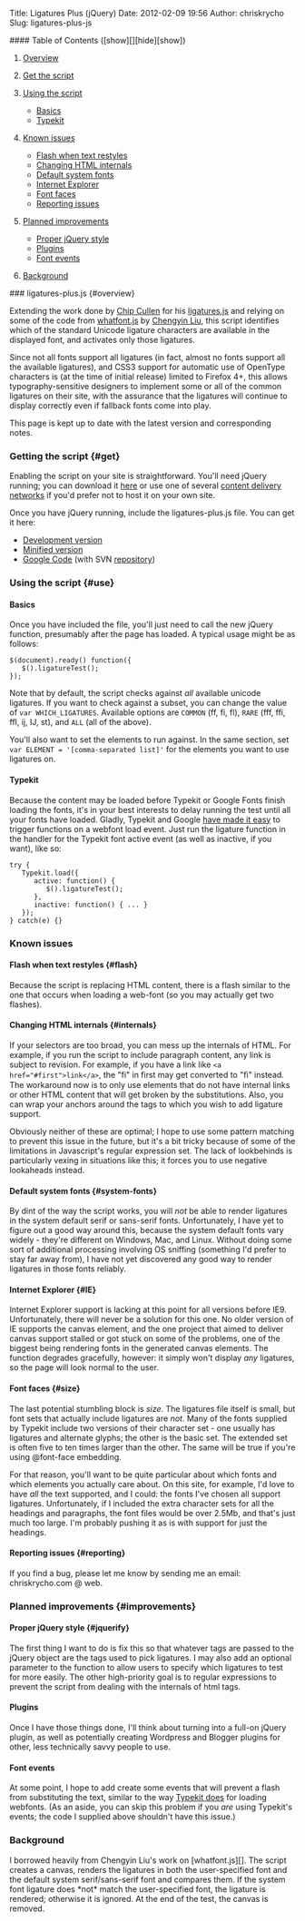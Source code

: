 Title: Ligatures Plus (jQuery)
Date: 2012-02-09 19:56
Author: chriskrycho
Slug: ligatures-plus-js

<div class="toc">
#### Table of Contents ([show][][hide][show])

1.  [Overview][]
2.  [Get the script][]
3.  [Using the script][]
    -   [Basics][]
    -   [Typekit][]

4.  [Known issues][]
    -   [Flash when text restyles][]
    -   [Changing HTML internals][]
    -   [Default system fonts][]
    -   [Internet Explorer][]
    -   [Font faces][]
    -   [Reporting issues][]

5.  [Planned improvements][]
    -   [Proper jQuery style][]
    -   [Plugins][]
    -   [Font events][]

6.  [Background][]

</div>
<div class="content hyphenate">
### ligatures-plus.js {#overview}

Extending the work done by [Chip Cullen][] for his [ligatures.js][] and
relying on some of the code from [whatfont.js][] by [Chengyin Liu][],
this script identifies which of the standard Unicode ligature characters
are available in the displayed font, and activates only those ligatures.

Since not all fonts support all ligatures (in fact, almost no fonts
support all the available ligatures), and CSS3 support for automatic use
of OpenType characters is (at the time of initial release) limited to
Firefox 4+, this allows typography-sensitive designers to implement some
or all of the common ligatures on their site, with the assurance that
the ligatures will continue to display correctly even if fallback fonts
come into play.

This page is kept up to date with the latest version and corresponding
notes.

### Getting the script {#get}

Enabling the script on your site is straightforward. You'll need jQuery
running; you can download it [here][] or use one of several [content
delivery networks][] if you'd prefer not to host it on your own site.

Once you have jQuery running, include the ligatures-plus.js file. You
can get it here:

-   [Development version][]
-   [Minified version][]
-   [Google Code][] (with SVN [repository][])

### Using the script {#use}

#### Basics

Once you have included the file, you'll just need to call the new jQuery
function, presumably after the page has loaded. A typical usage might be
as follows:

~~~~ {lang="javascript"}
$(document).ready() function({
   $().ligatureTest();
});
~~~~

Note that by default, the script checks against *all* available unicode
ligatures. If you want to check against a subset, you can change the
value of `var WHICH_LIGATURES`. Available options are `COMMON` (ff, fi,
fl), `RARE` (fff, ffi, ffl, ij, IJ, st), and `ALL` (all of the above).

You'll also want to set the elements to run against. In the same
section, set `var ELEMENT = '[comma-separated list]'` for the elements
you want to use ligatures on.

#### Typekit

Because the content may be loaded before Typekit or Google Fonts finish
loading the fonts, it's in your best interests to delay running the test
until all your fonts have loaded. Gladly, Typekit and Google [have made
it easy][] to trigger functions on a webfont load event. Just run the
ligature function in the handler for the Typekit font active event (as
well as inactive, if you want), like so:

~~~~ {lang="javascript"}
try {
   Typekit.load({
      active: function() {
         $().ligatureTest();
      },
      inactive: function() { ... }
   });
} catch(e) {}
~~~~

### Known issues

#### Flash when text restyles {#flash}

Because the script is replacing HTML content, there is a flash similar
to the one that occurs when loading a web-font (so you may actually get
two flashes).

#### Changing HTML internals {#internals}

If your selectors are too broad, you can mess up the internals of HTML.
For example, if you run the script to include paragraph content, any
link is subject to revision. For example, if you have a link like
`<a href="#first">link</a>`, the
"f<span style="display:inline-block;width:0;visibility:hidden;"> </span>i"
in first may get converted to "ﬁ" instead. The workaround now is to only
use elements that do not have internal links or other HTML content that
will get broken by the substitutions. Also, you can wrap your anchors
around the tags to which you wish to add ligature support.

Obviously neither of these are optimal; I hope to use some pattern
matching to prevent this issue in the future, but it's a bit tricky
because of some of the limitations in Javascript's regular expression
set. The lack of lookbehinds is particularly vexing in situations like
this; it forces you to use negative lookaheads instead.

#### Default system fonts {#system-fonts}

By dint of the way the script works, you will *not* be able to render
ligatures in the system default serif or sans-serif fonts.
Unfortunately, I have yet to figure out a good way around this, because
the system default fonts vary widely - they're different on Windows,
Mac, and Linux. Without doing some sort of additional processing
involving OS sniffing (something I'd prefer to stay far away from), I
have not yet discovered any good way to render ligatures in those fonts
reliably.

#### Internet Explorer {#IE}

Internet Explorer support is lacking at this point for all versions
before IE9. Unfortunately, there will never be a solution for this one.
No older version of IE supports the canvas element, and the one project
that aimed to deliver canvas support stalled or got stuck on some of the
problems, one of the biggest being rendering fonts in the generated
canvas elements. The function degrades gracefully, however: it simply
won't display *any* ligatures, so the page will look normal to the user.

#### Font faces {#size}

The last potential stumbling block is *size*. The ligatures file itself
is small, but font sets that actually include ligatures are *not*. Many
of the fonts supplied by Typekit include two versions of their character
set - one usually has ligatures and alternate glyphs; the other is the
basic set. The extended set is often five to ten times larger than the
other. The same will be true if you're using @font-face embedding.

For that reason, you'll want to be quite particular about which fonts
and which elements you actually care about. On this site, for example,
I'd love to have *all* the text supported, and I could: the fonts I've
chosen all support ligatures. Unfortunately, if I included the extra
character sets for all the headings and paragraphs, the font files would
be over 2.5Mb, and that's just much too large. I'm probably pushing it
as is with support for just the headings.

#### Reporting issues {#reporting}

If you find a bug, please let me know by sending me an email:
<a class="email-link web" title="web|@|chriskrycho.com">chriskrycho.com
@ web</a>.

### Planned improvements {#improvements}

#### Proper jQuery style {#jquerify}

The first thing I want to do is fix this so that whatever tags are
passed to the jQuery object are the tags used to pick ligatures. I may
also add an optional parameter to the function to allow users to specify
which ligatures to test for more easily. The other high-priority goal is
to regular expressions to prevent the script from dealing with the
internals of html tags.

#### Plugins

Once I have those things done, I'll think about turning into a full-on
jQuery plugin, as well as potentially creating Wordpress and Blogger
plugins for other, less technically savvy people to use.

#### Font events

At some point, I hope to add create some events that will prevent a
flash from substituting the text, similar to the way [Typekit does][]
for loading webfonts. (As an aside, you can skip this problem if you
*are* using Typekit's events; the code I supplied above shouldn't have
this issue.)

### Background

<p>
I borrowed heavily from Chengyin Liu's work on [whatfont.js][]. The
script creates a canvas, renders the ligatures in both the
user-specified font and the default system serif/sans-serif font and
compares them. If the system font ligature does *not* match the
user-specified font, the ligature is rendered; otherwise it is ignored.
At the end of the test, the canvas is removed.

</div>

  [show]: #
  [Overview]: #overview
  [Get the script]: #get
  [Using the script]: #use
  [Basics]: #basics
  [Typekit]: #typekit
  [Known issues]: known-issues
  [Flash when text restyles]: flash
  [Changing HTML internals]: internals
  [Default system fonts]: system-fonts
  [Internet Explorer]: IE
  [Font faces]: size
  [Reporting issues]: reporting
  [Planned improvements]: #improvements
  [Proper jQuery style]: jquerify
  [Plugins]: plugins
  [Font events]: font-events
  [Background]: #background
  [Chip Cullen]: http://chipcullen.com/
  [ligatures.js]: http://chipcullen.com/ligatures/
  [whatfont.js]: http://chengyinliu.com/whatfont.html
  [Chengyin Liu]: http://chengyinliu.com/index.html
  [here]: http://jquery.com/ "jQuery.com"
  [content delivery networks]: http://docs.jquery.com/Downloading_jQuery#CDN_Hosted_jQuery
    "Downloading jQuery - CDN Hosted jQuery"
  [Development version]: http://www.chriskrycho.com/downloads/lig/ligatures-plus.js
  [Minified version]: http://www.chriskrycho.com/downloads/lig/ligatures-plus.min.js
  [Google Code]: http://code.google.com/p/ligatures-plus/
  [repository]: http://code.google.com/p/ligatures-plus/source/checkout
  [have made it easy]: http://blog.typekit.com/2010/11/11/font-events-using-javascript-callbacks/
    "Font events: Using JavaScript callbacks @Typekit blog"
  [Typekit does]: http://blog.typekit.com/2010/10/29/font-events-controlling-the-fout/
